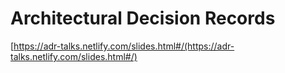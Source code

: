 # Architectural Decision Records

[https://adr-talks.netlify.com/slides.html#/(https://adr-talks.netlify.com/slides.html#/)
